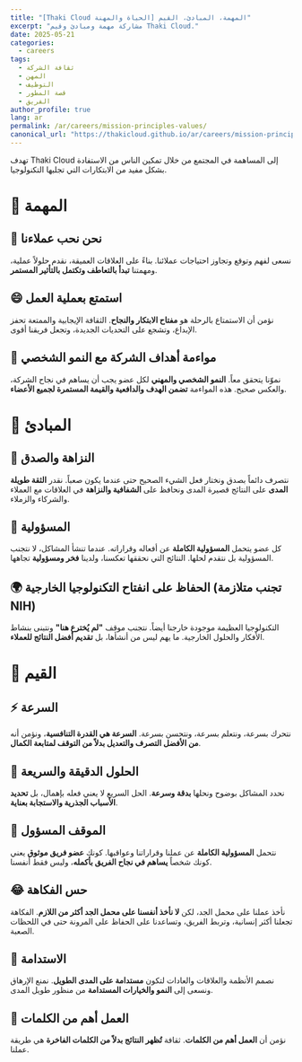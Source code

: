 ```yaml
---
title: "[Thaki Cloud الحياة والمهنة] المهمة، المبادئ، القيم"
excerpt: "مشاركة مهمة ومبادئ وقيم Thaki Cloud."
date: 2025-05-21
categories:
  - careers
tags:
  - ثقافة الشركة
  - المهن
  - التوظيف
  - قصة المطور
  - الفريق
author_profile: true
lang: ar
permalink: /ar/careers/mission-principles-values/
canonical_url: "https://thakicloud.github.io/ar/careers/mission-principles-values/"
--- 
```


تهدف Thaki Cloud إلى المساهمة في المجتمع من خلال تمكين الناس من الاستفادة بشكل مفيد من الابتكارات التي تجلبها التكنولوجيا.

# 🎯 المهمة

## 💛 نحن نحب عملاءنا

نسعى لفهم وتوقع وتجاوز احتياجات عملائنا. بناءً على العلاقات العميقة، نقدم حلولاً عملية، ومهمتنا **تبدأ بالتعاطف وتكتمل بالتأثير المستمر**.

## 😄 استمتع بعملية العمل

نؤمن أن الاستمتاع بالرحلة هو **مفتاح الابتكار والنجاح**. الثقافة الإيجابية والممتعة تحفز الإبداع، وتشجع على التحديات الجديدة، وتجعل فريقنا أقوى.

## 🎯 مواءمة أهداف الشركة مع النمو الشخصي

نموّنا يتحقق معاً. **النمو الشخصي والمهني** لكل عضو يجب أن يساهم في نجاح الشركة، والعكس صحيح. هذه المواءمة **تضمن الهدف والدافعية والقيمة المستمرة لجميع الأعضاء**.

# 📌 المبادئ

## 🧭 النزاهة والصدق

نتصرف دائماً بصدق ونختار فعل الشيء الصحيح حتى عندما يكون صعباً. نقدر **الثقة طويلة المدى** على النتائج قصيرة المدى ونحافظ على **الشفافية والنزاهة** في العلاقات مع العملاء والشركاء والزملاء.

## 💪 المسؤولية

كل عضو يتحمل **المسؤولية الكاملة** عن أفعاله وقراراته. عندما تنشأ المشاكل، لا نتجنب المسؤولية بل نتقدم لحلها. النتائج التي نحققها تعكسنا، ولدينا **فخر ومسؤولية** تجاهها.

## 🌍 الحفاظ على انفتاح التكنولوجيا الخارجية (تجنب متلازمة NIH)

التكنولوجيا العظيمة موجودة خارجنا أيضاً. نتجنب موقف **"لم يُخترع هنا"** ونتبنى بنشاط الأفكار والحلول الخارجية. ما يهم ليس من أنشأها، بل **تقديم أفضل النتائج للعملاء**.

# 🌟 القيم

## ⚡ السرعة

نتحرك بسرعة، ونتعلم بسرعة، ونتحسن بسرعة. **السرعة هي القدرة التنافسية**، ونؤمن أنه **من الأفضل التصرف والتعديل بدلاً من التوقف لمتابعة الكمال**.

## 🧠 الحلول الدقيقة والسريعة

نحدد المشاكل بوضوح ونحلها **بدقة وسرعة**. الحل السريع لا يعني فعله بإهمال، بل **تحديد الأسباب الجذرية والاستجابة بعناية**.

## 🙋 الموقف المسؤول

نتحمل **المسؤولية الكاملة** عن عملنا وقراراتنا وعواقبها. كونك **عضو فريق موثوق** يعني كونك شخصاً **يساهم في نجاح الفريق بأكمله**، وليس فقط أنفسنا.

## 😂 حس الفكاهة

نأخذ عملنا على محمل الجد، لكن **لا نأخذ أنفسنا على محمل الجد أكثر من اللازم**. الفكاهة تجعلنا أكثر إنسانية، وتربط الفريق، وتساعدنا على الحفاظ على المرونة حتى في اللحظات الصعبة.

## 🌱 الاستدامة

نصمم الأنظمة والعلاقات والعادات لتكون **مستدامة على المدى الطويل**. نمنع الإرهاق ونسعى إلى **النمو والخيارات المستدامة** من منظور طويل المدى.

## 🔧 العمل أهم من الكلمات

نؤمن أن **العمل أهم من الكلمات**. ثقافة **تُظهر النتائج بدلاً من الكلمات الفاخرة** هي طريقة عملنا.

